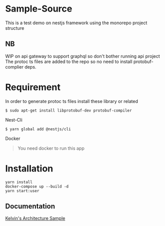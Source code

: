 # Sample-Source
This is a test demo on nestjs framework using the monorepo project structure
## NB
WIP on api gateway to support graphql so don't bother running api project
The protoc ts files are added to the repo so no need to install protobuf-complier deps.

# Requirement
In order to generate protoc ts files install these library or related
```console 
$ sudo apt-get install libprotobuf-dev protobuf-compiler 
```

Nest-Cli
```console 
$ yarn global add @nestjs/cli
```
Docker 
> You need docker to run this app
# Installation
```console
yarn install
docker-compose up --build -d
yarn start:user
```

## Documentation
[Kelvin's Architecture Sample](docs/KelvinBirikorang-Architecture-Pattern.md)
